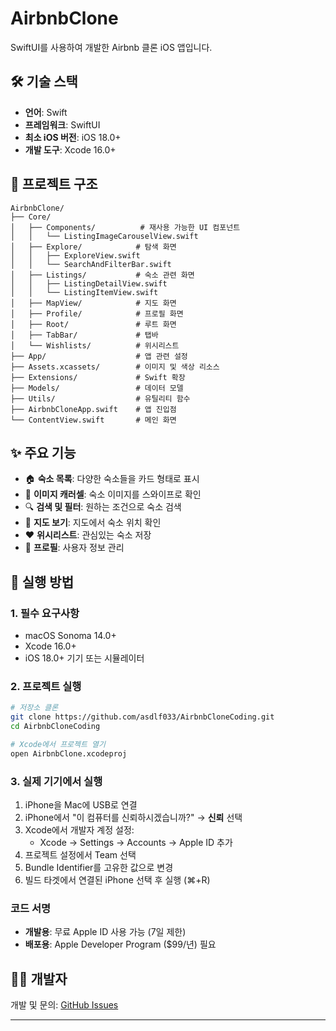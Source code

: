 # AirbnbClone

SwiftUI를 사용하여 개발한 Airbnb 클론 iOS 앱입니다.

## 🛠 기술 스택

- **언어**: Swift
- **프레임워크**: SwiftUI
- **최소 iOS 버전**: iOS 18.0+
- **개발 도구**: Xcode 16.0+

## 📂 프로젝트 구조

```
AirbnbClone/
├── Core/
│   ├── Components/          # 재사용 가능한 UI 컴포넌트
│   │   └── ListingImageCarouselView.swift
│   ├── Explore/            # 탐색 화면
│   │   ├── ExploreView.swift
│   │   └── SearchAndFilterBar.swift
│   ├── Listings/           # 숙소 관련 화면
│   │   ├── ListingDetailView.swift
│   │   └── ListingItemView.swift
│   ├── MapView/            # 지도 화면
│   ├── Profile/            # 프로필 화면
│   ├── Root/               # 루트 화면
│   ├── TabBar/             # 탭바
│   └── Wishlists/          # 위시리스트
├── App/                    # 앱 관련 설정
├── Assets.xcassets/        # 이미지 및 색상 리소스
├── Extensions/             # Swift 확장
├── Models/                 # 데이터 모델
├── Utils/                  # 유틸리티 함수
├── AirbnbCloneApp.swift    # 앱 진입점
└── ContentView.swift       # 메인 화면
```

## ✨ 주요 기능

- 🏠 **숙소 목록**: 다양한 숙소들을 카드 형태로 표시
- 📸 **이미지 캐러셀**: 숙소 이미지를 스와이프로 확인
- 🔍 **검색 및 필터**: 원하는 조건으로 숙소 검색
- 📍 **지도 보기**: 지도에서 숙소 위치 확인
- ❤️ **위시리스트**: 관심있는 숙소 저장
- 👤 **프로필**: 사용자 정보 관리

## 🚀 실행 방법

### 1. 필수 요구사항
- macOS Sonoma 14.0+
- Xcode 16.0+
- iOS 18.0+ 기기 또는 시뮬레이터

### 2. 프로젝트 실행
```bash
# 저장소 클론
git clone https://github.com/asdlf033/AirbnbCloneCoding.git
cd AirbnbCloneCoding

# Xcode에서 프로젝트 열기
open AirbnbClone.xcodeproj
```

### 3. 실제 기기에서 실행
1. iPhone을 Mac에 USB로 연결
2. iPhone에서 "이 컴퓨터를 신뢰하시겠습니까?" → **신뢰** 선택
3. Xcode에서 개발자 계정 설정:
   - Xcode → Settings → Accounts → Apple ID 추가
4. 프로젝트 설정에서 Team 선택
5. Bundle Identifier를 고유한 값으로 변경
6. 빌드 타겟에서 연결된 iPhone 선택 후 실행 (⌘+R)

### 코드 서명
- **개발용**: 무료 Apple ID 사용 가능 (7일 제한)
- **배포용**: Apple Developer Program ($99/년) 필요

## 👨‍💻 개발자

개발 및 문의: [GitHub Issues](https://github.com/asdlf033/AirbnbCloneCoding/issues)

---
